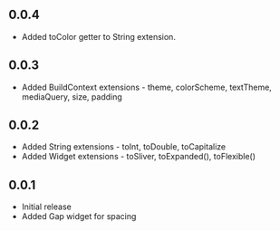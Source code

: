 ## 0.0.4

* Added toColor getter to String extension.

## 0.0.3

* Added BuildContext extensions - theme, colorScheme, textTheme, mediaQuery, size, padding

## 0.0.2

* Added String extensions - toInt, toDouble, toCapitalize
* Added Widget extensions - toSliver, toExpanded(), toFlexible()

## 0.0.1

* Initial release
* Added Gap widget for spacing
